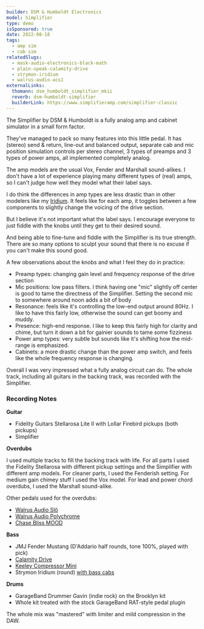```yaml
---
builder: DSM & Humboldt Electronics
model: Simplifier
type: demo
isSponsored: true
date: 2022-08-18
tags:
  - amp sim
  - cab sim
relatedSlugs:
  - mask-audio-electronics-black-math
  - plain-speak-calamity-drive
  - strymon-iridium
  - walrus-audio-acs1
externalLinks:
  thomann: dsm_humboldt_simplifier_mkii
  reverb: dsm-humboldt-simplifier
  builderLink: https://www.simplifieramp.com/simplifier-classic
---
```


The Simplifier by DSM & Humboldt is a fully analog amp and cabinet simulator in a small form factor.

They've managed to pack so many features into this little pedal. It has (stereo) send & return, line-out and balanced output, separate cab and mic position simulation controls per stereo channel, 3 types of preamps and 3 types of power amps, all implemented completely analog.

The amp models are the usual Vox, Fender and Marshall sound-alikes. I don't have a lot of experience playing many different types of (real) amps, so I can't judge how well they model what their label says.

I do think the differences in amp types are less drastic than in other modelers like my [Iridium](/demos/strymon-iridium). It feels like for each amp, it toggles between a few components to slightly change the voicing of the drive section.

But I believe it's not important what the label says. I encourage everyone to just fiddle with the knobs until they get to their desired sound.

And being able to fine-tune and fiddle with the Simplifier is its true strength. There are so many options to sculpt your sound that there is no excuse if you can't make this sound good.

A few observations about the knobs and what I feel they do in practice:

- Preamp types: changing gain level and frequency response of the drive section
- Mic positions: low pass filters. I think having one "mic" slightly off center is good to tame the directness of the Simplifier. Setting the second mic to somewhere around noon adds a bit of body
- Resonance: feels like it's controlling the low-end output around 80Hz. I like to have this fairly low, otherwise the sound can get boomy and muddy.
- Presence: high-end response. I like to keep this fairly high for clarity and chime, but turn it down a bit for gainier sounds to tame some fizziness
- Power amp types: very subtle but sounds like it's shifting how the mid-range is emphasized.
- Cabinets: a more drastic change than the power amp switch, and feels like the whole frequency response is changing.

Overall I was very impressed what a fully analog circuit can do. The whole track, including all guitars in the backing track, was recorded with the Simplifier.

### Recording Notes

**Guitar**

- Fidelity Guitars Stellarosa Lite II with Lollar Firebird pickups (both pickups)
- Simplifier

**Overdubs**

I used multiple tracks to fill the backing track with life. For all parts I used the Fidelity Stellarosa with different pickup settings and the Simplifier with different amp models. For cleaner parts, I used the Fenderish setting. For medium gain chimey stuff I used the Vox model. For lead and power chord overdubs, I used the Marshall sound-alike.

Other pedals used for the overdubs:

- [Walrus Audio Slö](/demos/walrus-audio-slo)
- [Walrus Audio Polychrome](/demos/walrus-audio-polychrome)
- [Chase Bliss MOOD](/demos/chase-bliss-audio-mood)

**Bass**

- JMJ Fender Mustang (D'Addario half rounds, tone 100%, played with pick)
- [Calamity Drive](/demos/plain-speak-calamity-drive)
- [Keeley Compressor Mini](/demos/keeley-electronics-compressor-mini)
- Strymon Iridium (round) [with bass cabs](/posts/strymon-iridium-bass-ownhammer-ir/)

**Drums**

- GarageBand Drummer Gavin (indie rock) on the Brooklyn kit
- Whole kit treated with the stock GarageBand RAT-style pedal plugin

The whole mix was "mastered" with limiter and mild compression in the DAW.
